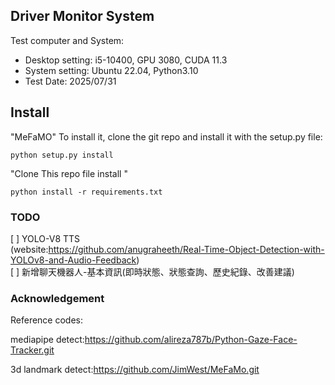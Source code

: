Driver Monitor System 
---

Test computer and System:

- Desktop setting: i5-10400, GPU 3080, CUDA 11.3
- System setting: Ubuntu 22.04, Python3.10
- Test Date: 2025/07/31



## Install

"MeFaMO"
To install it, clone the git repo and install it with the setup.py file:
```
python setup.py install
```
"Clone This repo file install "
```
python install -r requirements.txt
```

### TODO

  [ ] YOLO-V8 TTS
  <br>
  (website:https://github.com/anugraheeth/Real-Time-Object-Detection-with-YOLOv8-and-Audio-Feedback)
  </br>
  [ ] 新增聊天機器人-基本資訊(即時狀態、狀態查詢、歷史紀錄、改善建議)


### Acknowledgement

Reference codes:

mediapipe detect:https://github.com/alireza787b/Python-Gaze-Face-Tracker.git

3d landmark detect:https://github.com/JimWest/MeFaMo.git





